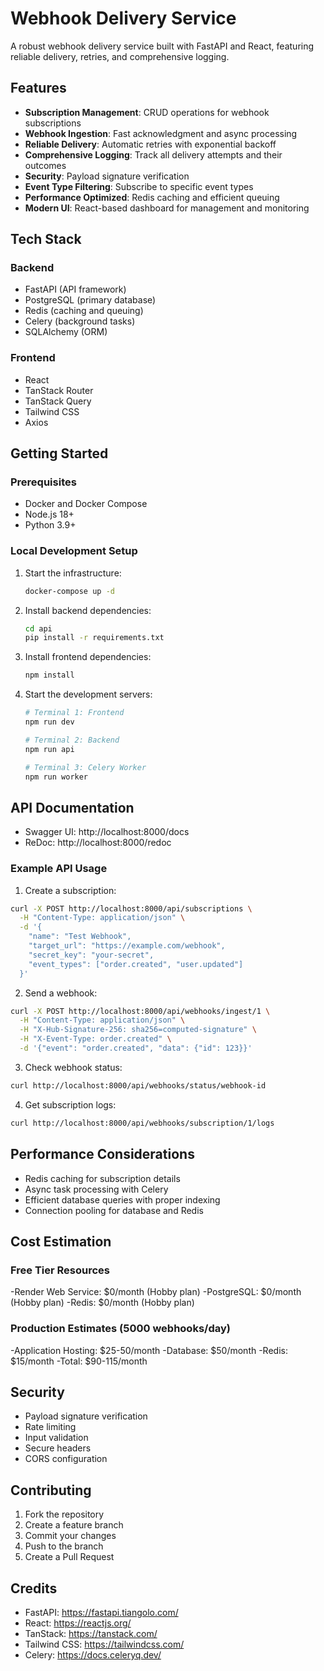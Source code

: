 # Webhook Delivery Service

A robust webhook delivery service built with FastAPI and React, featuring reliable delivery, retries, and comprehensive logging.

## Features

- **Subscription Management**: CRUD operations for webhook subscriptions
- **Webhook Ingestion**: Fast acknowledgment and async processing
- **Reliable Delivery**: Automatic retries with exponential backoff
- **Comprehensive Logging**: Track all delivery attempts and their outcomes
- **Security**: Payload signature verification
- **Event Type Filtering**: Subscribe to specific event types
- **Performance Optimized**: Redis caching and efficient queuing
- **Modern UI**: React-based dashboard for management and monitoring

## Tech Stack

### Backend
- FastAPI (API framework)
- PostgreSQL (primary database)
- Redis (caching and queuing)
- Celery (background tasks)
- SQLAlchemy (ORM)

### Frontend
- React
- TanStack Router
- TanStack Query
- Tailwind CSS
- Axios

## Getting Started

### Prerequisites
- Docker and Docker Compose
- Node.js 18+
- Python 3.9+

### Local Development Setup

1. Start the infrastructure:
   ```bash
   docker-compose up -d
   ```

2. Install backend dependencies:
   ```bash
   cd api
   pip install -r requirements.txt
   ```

3. Install frontend dependencies:
   ```bash
   npm install
   ```

4. Start the development servers:
   ```bash
   # Terminal 1: Frontend
   npm run dev

   # Terminal 2: Backend
   npm run api

   # Terminal 3: Celery Worker
   npm run worker
   ```

## API Documentation

- Swagger UI: http://localhost:8000/docs
- ReDoc: http://localhost:8000/redoc

### Example API Usage

1. Create a subscription:
```bash
curl -X POST http://localhost:8000/api/subscriptions \
  -H "Content-Type: application/json" \
  -d '{
    "name": "Test Webhook",
    "target_url": "https://example.com/webhook",
    "secret_key": "your-secret",
    "event_types": ["order.created", "user.updated"]
  }'
```

2. Send a webhook:
```bash
curl -X POST http://localhost:8000/api/webhooks/ingest/1 \
  -H "Content-Type: application/json" \
  -H "X-Hub-Signature-256: sha256=computed-signature" \
  -H "X-Event-Type: order.created" \
  -d '{"event": "order.created", "data": {"id": 123}}'
```

3. Check webhook status:
```bash
curl http://localhost:8000/api/webhooks/status/webhook-id
```

4. Get subscription logs:
```bash
curl http://localhost:8000/api/webhooks/subscription/1/logs
```

## Performance Considerations

- Redis caching for subscription details
- Async task processing with Celery
- Efficient database queries with proper indexing
- Connection pooling for database and Redis

## Cost Estimation

### Free Tier Resources
-Render Web Service: $0/month (Hobby plan)
-PostgreSQL: $0/month (Hobby plan)
-Redis: $0/month (Hobby plan)

### Production Estimates (5000 webhooks/day)
-Application Hosting: $25-50/month
-Database: $50/month
-Redis: $15/month
-Total: $90-115/month

## Security

- Payload signature verification
- Rate limiting
- Input validation
- Secure headers
- CORS configuration

## Contributing

1. Fork the repository
2. Create a feature branch
3. Commit your changes
4. Push to the branch
5. Create a Pull Request

## Credits

- FastAPI: https://fastapi.tiangolo.com/
- React: https://reactjs.org/
- TanStack: https://tanstack.com/
- Tailwind CSS: https://tailwindcss.com/
- Celery: https://docs.celeryq.dev/